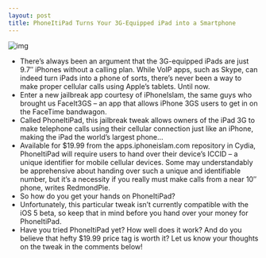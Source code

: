 ```yaml
---
layout: post
title: PhoneItiPad Turns Your 3G-Equipped iPad into a Smartphone
---
```

![img](http://media.idownloadblog.com/wp-content/uploads/2011/06/iPhoneItiPad.jpeg)
* There’s always been an argument that the 3G-equipped iPads are just 9.7″ iPhones without a calling plan. While VoIP apps, such as Skype, can indeed turn iPads into a phone of sorts, there’s never been a way to make proper cellular calls using Apple’s tablets. Until now.
* Enter a new jailbreak app courtesy of iPhoneIslam, the same guys who brought us FaceIt3GS – an app that allows iPhone 3GS users to get in on the FaceTime bandwagon.
* Called PhoneItiPad, this jailbreak tweak allows owners of the iPad 3G to make telephone calls using their cellular connection just like an iPhone, making the iPad the world’s largest phone…
* Available for $19.99 from the apps.iphoneislam.com repository in Cydia, PhoneItiPad will require users to hand over their device’s ICCID – a unique identifier for mobile cellular devices. Some may understandably be apprehensive about handing over such a unique and identifiable number, but it’s a necessity if you really must make calls from a near 10″ phone, writes RedmondPie.
* So how do you get your hands on PhoneItiPad?
* Unfortunately, this particular tweak isn’t currently compatible with the iOS 5 beta, so keep that in mind before you hand over your money for PhoneItiPad.
* Have you tried PhoneItiPad yet? How well does it work? And do you believe that hefty $19.99 price tag is worth it? Let us know your thoughts on the tweak in the comments below!

